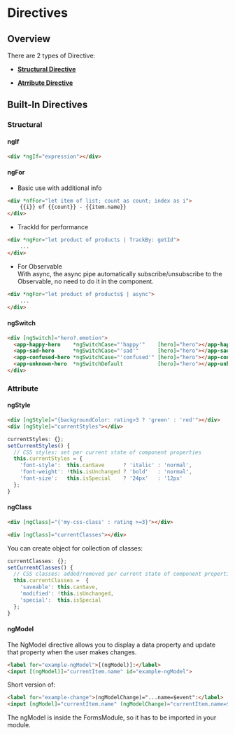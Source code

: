 # Directives

## Overview
There are 2 types of Directive:
* **[Structural Directive](#structural)**  

* **[Atrribute Directive](#attribute)**  

## Built-In Directives

### Structural
#### ngIf
```HTML
<div *ngIf="expression"></div>
```

#### ngFor
* Basic use with additional info  

```HTML
<div *nfFor="let item of list; count as count; index as i">
    {{i}} of {{count}} - {{item.name}}
</div>
```

* TrackId for performance  

```HTML
<div *ngFor="let product of products | TrackBy: getId">
    ...
</div>
```

* For Observable  
With async, the async pipe automatically subscribe/unsubscribe to the Observable, no need to do it in the component.   

```HTML
<div *ngFor="let product of products$ | async">
    ...
</div>
```

#### ngSwitch

```HTML
<div [ngSwitch]="hero?.emotion">
  <app-happy-hero    *ngSwitchCase="'happy'"    [hero]="hero"></app-happy-hero>
  <app-sad-hero      *ngSwitchCase="'sad'"      [hero]="hero"></app-sad-hero>
  <app-confused-hero *ngSwitchCase="'confused'" [hero]="hero"></app-confused-hero>
  <app-unknown-hero  *ngSwitchDefault           [hero]="hero"></app-unknown-hero>
</div>
```

### Attribute
#### ngStyle
```HTML
<div [ngStyle]="{backgroundColor: rating>3 ? 'green' : 'red'"></div>
<div [ngStyle]="currentStyles"></div>
```
```Typescript
currentStyles: {};
setCurrentStyles() {
  // CSS styles: set per current state of component properties
  this.currentStyles = {
    'font-style':  this.canSave      ? 'italic' : 'normal',
    'font-weight': !this.isUnchanged ? 'bold'   : 'normal',
    'font-size':   this.isSpecial    ? '24px'   : '12px'
  };
}
```
#### ngClass
```HTML
<div [ngClass]="{'my-css-class' : rating >=3}"></div>

<div [ngClass]="currentClasses"></div>
```

You can create object for collection of classes:
```Typescript
currentClasses: {};
setCurrentClasses() {
  // CSS classes: added/removed per current state of component properties
  this.currentClasses =  {
    'saveable': this.canSave,
    'modified': !this.isUnchanged,
    'special':  this.isSpecial
  };
}
```

#### ngModel
The NgModel directive allows you to display a data property and update that property when the user makes changes. 

```HTML
<label for="example-ngModel">[(ngModel)]:</label>
<input [(ngModel)]="currentItem.name" id="example-ngModel">
```
Short version of:
```HTML
<label for="example-change">(ngModelChange)="...name=$event":</label>
<input [ngModel]="currentItem.name" (ngModelChange)="currentItem.name=$event" id="example-change">
```

 
The ngModel is inside the FormsModule, so it has to be imported in your module.  
